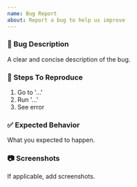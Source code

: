 ```yaml
---
name: Bug Report
about: Report a bug to help us improve
---
```


### 🐛 Bug Description
A clear and concise description of the bug.

### 🔁 Steps To Reproduce
1. Go to '...'
2. Run '...'
3. See error

### ✅ Expected Behavior
What you expected to happen.

### 📷 Screenshots
If applicable, add screenshots.
